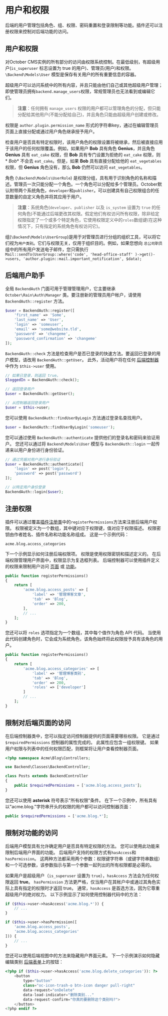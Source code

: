 # 用户和权限

后端的用户管理包括角色、组、权限、密码重置和登录限制等功能。插件还可以注册权限来控制对后端功能的访问。

## 用户和权限

对October CMS实例的所有部分的访问由权限系统控制。在最低级别，有超级用户(`is_superuser` 标志设置为 true 的用户)、管理员(用户)和权限。 `\Backend\Models\User` 模型是保存有关用户的所有重要信息的容器。

超级用户可以访问系统中的所有内容，并且只能由他们自己或其他超级用户管理；即使管理员拥有`backend.manage_users`权限，常规管理员也无法看到或编辑它们。

> **注意**：任何拥有 `manage_users` 权限的用户都可以管理角色的分配，但只能分配给其他用户(不能分配给自己)，并且角色只能由超级用户创建或修改。

权限是 `author.plugin.permission_name` 形式的字符串key，通过在编辑管理员页面上直接分配或通过用户角色继承授予用户。

检查用户是否具有特定权限时，该用户角色的权限设置将被继承，然后被直接应用于该用户的任何权限覆盖。例如，如果用户 **Bob** 具有角色 **Genius**，并且角色 **Genius** 具有 `eat_cake` 权限，但 **Bob** 具有专门设置为拒绝的 `eat_cake` 权限，则 * *Bob** 不会去 `eat_cake`。但是，如果 **Bob** 具有直接分配给他的 `eat_vegetables` 权限，但 **Genius** 角色没有，那么 **Bob** 仍然可以访问 `eat_vegetables`。

角色 (`\Backend\Models\UserRole`) 是权限分组，具有用于识别角色的名称和描述。管理员一次只能分配一个角色。一个角色可以分配给多个管理员。October默认附带两个系统角色，`developer`和`publisher`。可以创建具有自己权限组合的任意数量的自定义角色并将其应用于用户。

> **注意**：系统角色(`developer`、`publisher` 以及 `is_system` 设置为 `true` 的任何角色)不能通过后端更改其权限。假定他们有权访问所有权限，除非给定权限指定了一个或多个特定角色，它使用权限定义中的`roles`数组键(在这种情况下，只有指定的系统角色有权访问它)。

组(`\Backend\Models\UserGroup`)是用于对管理员进行分组的组织工具，可以将它们视为`用户类别`。它们与权限无关，仅用于组织目的。例如，如果您想向 `总公司职员` 组中的所有用户发送电子邮件，您只需执行 `Mail::sendTo(UserGroup::where('code', 'head-office-staff' )->get()->users, 'author.plugin::mail.important_notification', $data);`

## 后端用户助手

全局 `BackendAuth` 门面可用于管理管理用户，它主要继承 `October\Rain\Auth\Manager` 类。要注册新的管理员用户帐户，请使用 `BackendAuth::register` 方法。

```php
$user = BackendAuth::register([
    'first_name' => 'Some',
    'last_name' => 'User',
    'login' => 'someuser',
    'email' => 'some@website.tld',
    'password' => 'changeme',
    'password_confirmation' => 'changeme'
]);
```

`BackendAuth::check` 方法是检查用户是否已登录的快速方法。要返回已登录的用户模型，请改用 `BackendAuth::getUser`。 此外，活动用户将在任何 [后端控制器](../backend/controllers-ajax.md) 中作为 `$this->user` 使用。

```php
// 如果已登录，则返回 true。
$loggedIn = BackendAuth::check();

// 返回登录用户
$user = BackendAuth::getUser();

// 从控制器返回登录用户
$user = $this->user;
```

您可以使用 `BackendAuth::findUserByLogin` 方法通过登录名查找用户。

```php
$user = BackendAuth::findUserByLogin('someuser');
```

您可以通过使用 `BackendAuth::authenticate` 提供他们的登录名和密码来验证用户。 您还可以通过将 `Backend\Models\User` 模型与 `BackendAuth::login` 一起传递来以用户身份进行身份验证。

```php
// 通过凭据对用户进行身份验证
$user = BackendAuth::authenticate([
    'login' => post('login'),
    'password' => post('password')
]);

// 以特定用户身份登录
BackendAuth::login($user);
```

## 注册权限

插件可以通过覆盖[插件注册类](../plugin/registration.md#oc-registration-file)中的`registerPermissions`方法来注册后端用户权限。 权限被定义为一个数组，其中键对应于权限键，值对应于权限描述。 权限密钥由作者姓名、插件名称和功能名称组成。 这是一个示例代码：

```
acme.blog.access_categories
```

下一个示例显示如何注册后端权限项。 权限是使用权限密钥和描述定义的。 在后端权限管理用户界面中，权限显示为复选框列表。 后端控制器可以使用插件定义的权限来限制用户访问 [页面](#restricting-access-to-backend-pages) 或 [功能](#restricting-access-to-features)。

```php
public function registerPermissions()
{
    return [
        'acme.blog.access_posts' => [
            'label' => '管理博客文章',
            'tab' => 'Blog',
            'order' => 200,
        ],
        // ...
    ];
}
```

您还可以将 `roles` 选项指定为一个数组，其中每个值作为角色 API 代码。 当使用此代码创建角色时，它会成为系统角色，该角色始终将此权限授予具有该角色的用户。

```php
public function registerPermissions()
{
    return [
        'acme.blog.access_categories' => [
            'label' => '管理博客类别',
            'tab' => 'Blog',
            'order' => 200,
            'roles' => ['developer']
        ]
        // ...
    ];
}
```

## 限制对后端页面的访问

在后端控制器类中，您可以指定访问控制器提供的页面需要哪些权限。 它是通过 `$requiredPermissions` 控制器的属性完成的。 此属性应包含一组权限键。 如果用户权限与列表中的任何权限匹配，则框架将让用户查看控制器页面。

```php
<?php namespace Acme\Blog\Controllers;

use Backend\Classes\BackendController;

class Posts extends BackendController
{
    public $requiredPermissions = ['acme.blog.access_posts'];
}
```

您还可以使用 **asterisk** 符号表示"所有权限"条件。 在下一个示例中，所有具有以"acme.blog."字符串开头的权限的用户都可以访问控制器页面：

```php
public $requiredPermissions = ['acme.blog.*'];
```

## 限制对功能的访问

后端用户模型具有允许确定用户是否具有特定权限的方法。 您可以使用此功能来限制后端用户界面的功能。 后端用户支持的权限方式有`hasAccess`和`hasPermission`。 这两种方法都采用两个参数：权限键字符串（或键字符串数组）和一个可选参数，该参数指示与第一个参数一起列出的所有权限都是必需的。

如果用户是超级用户（`is_superuser` 设置为 `true`），`hasAccess` 方法会为任何权限返回 **true**。 `hasPermission` 方法更严格，仅当用户在其帐户中或通过其角色实际上具有指定的权限时才返回 true。 通常，`hasAccess` 是首选方法，因为它尊重超级用户的绝对权力。 以下示例显示了如何使用控制器代码中的方法：

```php
if ($this->user->hasAccess('acme.blog.*')) {
    // ...
}

if ($this->user->hasPermission([
    'acme.blog.access_posts',
    'acme.blog.access_categories'
])) {
    // ...
}
```

您还可以使用后端视图中的方法来隐藏用户界面元素。 下一个示例演示如何隐藏编辑类别 [后端表单](表单)上的按钮：

```php
<?php if ($this->user->hasAccess('acme.blog.delete_categories')): ?>
    <button
        type="button"
        class="oc-icon-trash-o btn-icon danger pull-right"
        data-request="onDelete"
        data-load-indicator="删除类别..."
        data-request-confirm="你真的要删除这个类别吗?">
    </button>
<?php endif ?>
```
